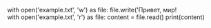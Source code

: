 
with open('example.txt', 'w') as file:
    file.write('Привет, мир!\
with open('example.txt', 'r') as file:
    content = file.read()
    print(content)
